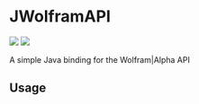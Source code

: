 # JWolframAPI
[![](https://jitpack.io/v/YaannSloot/JWolframAPI.svg)](https://jitpack.io/#YaannSloot/JWolframAPI/1.0)
[![](https://img.shields.io/badge/javadoc-1.0.0-blue)](https://javadoc.jitpack.io/com/github/YaannSloot/JWolframAPI/1.0.0/javadoc)  
  
A simple Java binding for the Wolfram|Alpha API

## Usage
